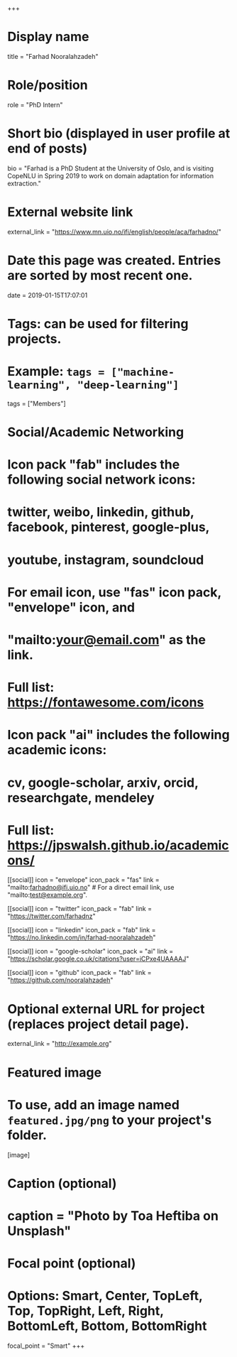 +++
# Display name
title = "Farhad Nooralahzadeh"

# Role/position
role = "PhD Intern"

# Short bio (displayed in user profile at end of posts)
bio = "Farhad is a PhD Student at the University of Oslo, and is visiting CopeNLU in Spring 2019 to work on domain adaptation for information extraction."

# External website link
external_link = "https://www.mn.uio.no/ifi/english/people/aca/farhadno/"

# Date this page was created. Entries are sorted by most recent one.
date = 2019-01-15T17:07:01

# Tags: can be used for filtering projects.
# Example: `tags = ["machine-learning", "deep-learning"]`
tags = ["Members"]

# Social/Academic Networking
#
# Icon pack "fab" includes the following social network icons:
#
#   twitter, weibo, linkedin, github, facebook, pinterest, google-plus,
#   youtube, instagram, soundcloud
#
#   For email icon, use "fas" icon pack, "envelope" icon, and
#   "mailto:your@email.com" as the link.
#
#   Full list: https://fontawesome.com/icons
#
# Icon pack "ai" includes the following academic icons:
#
#   cv, google-scholar, arxiv, orcid, researchgate, mendeley
#
#   Full list: https://jpswalsh.github.io/academicons/

[[social]]
icon = "envelope"
icon_pack = "fas"
link = "mailto:farhadno@ifi.uio.no"  # For a direct email link, use "mailto:test@example.org".

[[social]]
icon = "twitter"
icon_pack = "fab"
link = "https://twitter.com/farhadnz"

[[social]]
icon = "linkedin"
icon_pack = "fab"
link = "https://no.linkedin.com/in/farhad-nooralahzadeh"

[[social]]
icon = "google-scholar"
icon_pack = "ai"
link = "https://scholar.google.co.uk/citations?user=iCPxe4UAAAAJ"

[[social]]
icon = "github"
icon_pack = "fab"
link = "https://github.com/nooralahzadeh"


# Optional external URL for project (replaces project detail page).
external_link = "http://example.org"

# Featured image
# To use, add an image named `featured.jpg/png` to your project's folder. 
[image]
  # Caption (optional)
  # caption = "Photo by Toa Heftiba on Unsplash"

  # Focal point (optional)
  # Options: Smart, Center, TopLeft, Top, TopRight, Left, Right, BottomLeft, Bottom, BottomRight
  focal_point = "Smart"
+++
